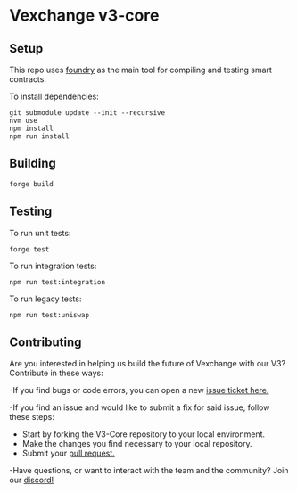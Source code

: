 # Vexchange v3-core

## Setup

This repo uses [foundry](https://github.com/foundry-rs/foundry)
as the main tool for compiling and testing smart contracts.

To install dependencies: 

```shell
git submodule update --init --recursive
nvm use
npm install
npm run install 
```

## Building

```shell
forge build
```

## Testing

To run unit tests: 
```shell
forge test
```

To run integration tests: 
```shell
npm run test:integration
```

To run legacy tests: 
```shell
npm run test:uniswap
```

## Contributing

Are you interested in helping us build the future of Vexchange with our V3?
Contribute in these ways:

-If you find bugs or code errors, you can open a new
[issue ticket here.](https://https://github.com/vexchange/v3-core/issues/new)

-If you find an issue and would like to submit a fix for said issue, follow
these steps:
- Start by forking the V3-Core repository to your local environment.
- Make the changes you find necessary to your local repository.
- Submit your [pull request.](https://github.com/vexchange/v3-core/compare)

-Have questions, or want to interact with the team and the community?
Join our [discord!](https://discord.gg/vexchange)
